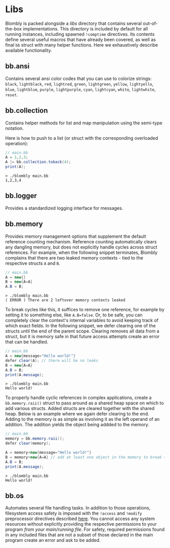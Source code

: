 # Libs
Blombly is packed alongside a *libs* directory that contains several out-of-the-box implementations.
This directory is included by default for all running instances, including spawned `!comptime` directives.
Its contents define several useful macros that have already been covered, as well as final `bb` struct
with many helper functions. Here we exhaustively describe available functionality.

## bb.ansi

Contains several ansi color codes that you can use to colorize strings:
`black`, `lightblack`, `red`, `lightred`, `green`, `lightgreen`, `yellow`, `lightyello`, `blue`, `lightblue`, `purple`, `lightpurple`, `cyan`, `lightcyan`, `white`, `lightwhite`, `reset`.

## bb.collection

Contains helper methods for list and map manipulation using the semi-type notation. 


Here is how to push to a list (or struct with the corresponding overloaded operation):

```java
// main.bb
A = 1,2,3;
A |= bb.collection.toback(4);
print(A);
```

```text
> ./blombly main.bb
1,2,3,4
```

## bb.logger

Provides a standardized logging interface for messages.

## bb.memory

Provides memory management options that supplement the default reference counting mechanism.
Reference counting automatically clears any dangling memory, but does not explicitly handle
cycles across struct references. For example, when the following snippet terminates, Blombly
complains that there are two leaked memory contexts - tied to the respective structs `A` and `B`.

```java
// main.bb
A = new{}
B = new{A=A}
A.B = B;
```

```text
> ./blombly main.bb
( ERROR ) There are 2 leftover memory contexts leaked
```

To break cycles like this, it suffices to remove one reference, for example by setting it
to something else, like `A.B=false`. Or, to be safe, you can completely clear the context's
internal variables to avoid keeping track of which exact fields. In the following snippet,
we defer clearing one of the structs until the end of the parent scope. Clearing
removes all data from a struct, but it is memory safe in that future access attempts create
an error that can be handled.

```java
// main.bb
A = new{message="Hello world!"}
defer clear(A); // there will be no leaks
B = new{A=A}
A.B = B;
print(A.message);
```

```text
> ./blombly main.bb
Hello world!
```

To properly handle cyclic references in complex applications, create a
`bb.memory.raii()` struct to pass around as a shared heap space on which to add various structs. 
Added structs are cleared together with the shared heap. Below is an example where we
again defer clearing to the end. Adding to the memory is as simple as involving it as the
left operand of an addition. The addition yields the object being addded to the memory.

```java
// main.bb
memory = bb.memory.raii();
defer clear(memory);

A = memory+new{message="Hello world!"}
B = memory+new{A=A} // add at least one object in the memory to break the cyclic reference.
A.B = B;
print(A.message);
```

```text
> ./blombly main.bb
Hello world!
```

## bb.os

Automates several file handling tasks. In addition to those operations,
filesystem access safety is imposed with the `!access` and `!modify` preprocessor
directives described
[here](../basics/files.md). You cannot access any system resources without explicitly
providing the respective permissions to your program *from your main/running file*.
For safety, required permissions found in any included files that are not a subset of those
declared in the main program create an error and ask to be added.